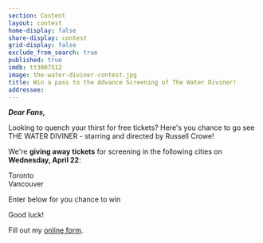 ```yaml
---
section: Content
layout: contest
home-display: false
share-display: contest
grid-display: false
exclude_from_search: true
published: true
imdb: tt3007512
image: the-water-diviner-contest.jpg
title: Win a pass to the Advance Screening of The Water Diviner!
addressee: 
---
```

**_Dear Fans,_**

Looking to quench your thirst for free tickets? Here's you chance to go see THE WATER DIVINER - starring and directed by Russell Crowe!

We're **giving away tickets** for screening in the following cities on **Wednesday, April 22**:

Toronto  
Vancouver

Enter below for you chance to win

Good luck!

<div id="wufoo-mi763m51qs2f1u">
Fill out my <a href="https://dearcastandcrew.wufoo.com/forms/mi763m51qs2f1u">online form</a>.
</div>
<script type="text/javascript">var mi763m51qs2f1u;(function(d, t) {
var s = d.createElement(t), options = {
'userName':'dearcastandcrew',
'formHash':'mi763m51qs2f1u',
'autoResize':true,
'height':'467',
'async':true,
'host':'wufoo.com',
'header':'hide',
'ssl':FALSE};
s.src = ('https:' == d.location.protocol ? 'https://' : 'http://') + 'www.wufoo.com/scripts/embed/form.js';
s.onload = s.onreadystatechange = function() {
var rs = this.readyState; if (rs) if (rs != 'complete') if (rs != 'loaded') return;
try { mi763m51qs2f1u = new WufooForm();mi763m51qs2f1u.initialize(options);mi763m51qs2f1u.display(); } catch (e) {}};
var scr = d.getElementsByTagName(t)[0], par = scr.parentNode; par.insertBefore(s, scr);
})(document, 'script');</script>